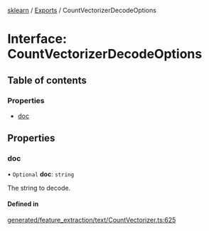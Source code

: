 [sklearn](../readme.md) / [Exports](../modules.md) / CountVectorizerDecodeOptions

# Interface: CountVectorizerDecodeOptions

## Table of contents

### Properties

- [doc](CountVectorizerDecodeOptions.md#doc)

## Properties

### doc

• `Optional` **doc**: `string`

The string to decode.

#### Defined in

[generated/feature_extraction/text/CountVectorizer.ts:625](https://github.com/transitive-bullshit/scikit-learn-ts/blob/367336a/packages/sklearn/src/generated/feature_extraction/text/CountVectorizer.ts#L625)
